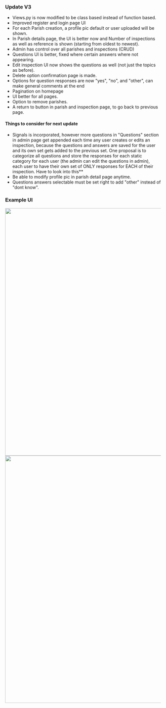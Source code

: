 ### Update V3
- Views.py is now modified to be class based instead of function based.
- Improved register and login page UI
- For each Parish creation, a profile pic default or user uploaded will be shown.
- In Parish details page, the UI is better now and Number of inspections as well as reference is shown (starting from oldest to newest).
- Admin has control over all parishes and inspections (CRUD)
- Questions UI is better, fixed where certain answers where not appearing.
- Edit inspection UI now shows the questions as well (not just the topics as before).
- Delete option confirmation page is made.
- Options for question responses are now "yes", "no", and "other", can make general comments at the end
- Pagination on homepage
- UI better for all pages.
- Option to remove parishes.
- A return to button in parish and inspection page, to go back to previous page.
#### Things to consider for next update
- Signals is incorporated, however more questions in "Questions" section in admin page get appended each time any user creates or edits an inspection, because the questions and answers are saved for the user and its own set gets added to the previous set. One proposal is to categorize all questions and store the responses for each static category for each user (the admin can edit the questions in admin), each user to have their own set of ONLY responses for EACH of their inspection. Have to look into this**
- Be able to modify profile pic in parish detail page anytime.
- Questions answers selectable must be set right to add "other" instead of "dont know".
### Example UI
<img src="https://github.com/KrishT97/parish_inspection/blob/main/extras/home.jpg" width="800"/>
<img src="https://github.com/KrishT97/parish_inspection/blob/main/extras/fancyparish.jpg" width="800"/>

